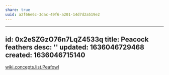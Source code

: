 ```yaml
---
share: true
uuid: a2f66e6c-3dac-49f6-a201-14d7d2a519e2
---
```

---
id: 0x2eSZGzO76n7LqZ4533q
title: Peacock feathers
desc: ''
updated: 1636046729468
created: 1636046715140
---


[wiki.concepts.list.Peafowl](/undefined)